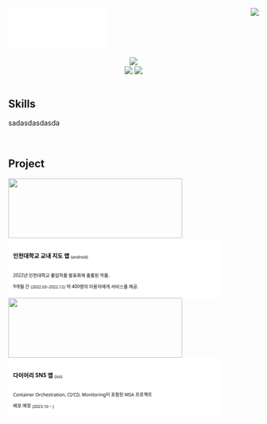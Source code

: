 
<div align="center">
  
<div align="right">
<img align="right" src="https://github-readme-stats.vercel.app/api?username=liardanc3&hide_border=true"/>
</div>

<div align="left">
  
  ![wave](svg/wave.svg)
  
  <div align="center">
  <img align="center" src="https://readme-typing-svg.herokuapp.com?font=Mukta&size=23&duration=3000&pause=20000&color=000000&center=true&vCenter=true&width=350&lines=Hi+there%2C+my+name+is+Donghwan+Kim."/>
  </div>
  <div align="center">
  <img align="center" src="https://hits.seeyoufarm.com/api/count/incr/badge.svg?url=https%3A%2F%2Fgithub.com%2Fliardanc3&count_bg=%23000000&title_bg=%23000000&icon=github.svg&icon_color=%23E7E7E7&title=hits&edge_flat=false"/>
  <img align="center" src="http://mazassumnida.wtf/api/mini/generate_badge?boj=l1ardanc3"/>
  </div>
</div>
</div>






<br>



<div align="left">

Skills
---

sadasdasdasda

<br>
</div>


<div align="left" xmlns="http://www.w3.org/1999/xhtml">

Project
---

<div align="center">
  <a href="https://github.com/liardanc3/inunavi">
  <img align="left" height="120" width="350" src="https://github-readme-stats.vercel.app/api/pin/?username=liardanc3&repo=inunavi&title_color=07ad23&border_color=07ad23"/>
  </a>

  <img align="left" height="120" width="430" src="svg/inunavi.svg">
  
</div>

<br>

<div align="center">
  <a href="https://github.com/So-So-Happy/SoSoHappy-BackEnd">
  <img align="left" height="120" width="350" src="https://github-readme-stats.vercel.app/api/pin/?username=So-So-Happy&repo=SoSoHappy-BackEnd&title_color=8a7d07&border_color=8a7d07"/>
  </a>

  <img align="left" height="120" width="430" src="svg/sosohappy.svg">

</div>
